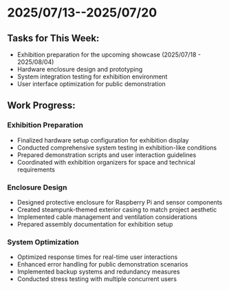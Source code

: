 # 2025/07/13--2025/07/20

## Tasks for This Week:
- Exhibition preparation for the upcoming showcase (2025/07/18 - 2025/08/04)
- Hardware enclosure design and prototyping
- System integration testing for exhibition environment
- User interface optimization for public demonstration

## Work Progress:

### Exhibition Preparation
- Finalized hardware setup configuration for exhibition display
- Conducted comprehensive system testing in exhibition-like conditions
- Prepared demonstration scripts and user interaction guidelines
- Coordinated with exhibition organizers for space and technical requirements

### Enclosure Design
- Designed protective enclosure for Raspberry Pi and sensor components
- Created steampunk-themed exterior casing to match project aesthetic
- Implemented cable management and ventilation considerations
- Prepared assembly documentation for exhibition setup

### System Optimization
- Optimized response times for real-time user interactions
- Enhanced error handling for public demonstration scenarios
- Implemented backup systems and redundancy measures
- Conducted stress testing with multiple concurrent users

